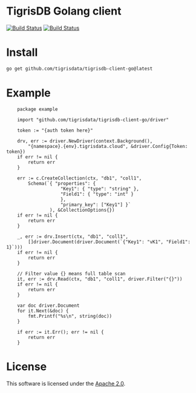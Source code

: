 # TigrisDB Golang client

[![Build Status](https://github.com/tigrisdata/tigrisdb-client-go/workflows/go-test/badge.svg)]()
[![Build Status](https://github.com/tigrisdata/tigrisdb-client-go/workflows/go-lint/badge.svg)]()

# Install

```sh
go get github.com/tigrisdata/tigrisdb-client-go@latest
```

# Example

```golang
    package example

    import "github.com/tigrisdata/tigrisdb-client-go/driver"

    token := "{auth token here}"
	
    drv, err := driver.NewDriver(context.Background(),
		"{namespace}.{env}.tigrisdata.cloud", &driver.Config{Token: token})
    if err != nil {
        return err
    }

    err := c.CreateCollection(ctx, "db1", "coll1",
        Schema(`{ "properties": {
                    "Key1": { "type": "string" },
                    "Field1": { "type": "int" }
                    },
                    "primary_key": ["Key1"] }`
		        ), &CollectionOptions{})
    if err != nil {
		return err
    }

    _, err := drv.Insert(ctx, "db1", "coll1",
		[]driver.Document(driver.Document(`{"Key1": "vK1", "Field1": 1}`)))
    if err != nil {
		return err
    }

	// Filter value {} means full table scan
    it, err := drv.Read(ctx, "db1", "coll1", driver.Filter("{}"))
    if err != nil {
		return err
    }
	
    var doc driver.Document
    for it.Next(&doc) {
		fmt.Printf("%s\n", string(doc))
    }
	
    if err := it.Err(); err != nil {
		return err
    }
```

# License
This software is licensed under the [Apache 2.0](LICENSE).
